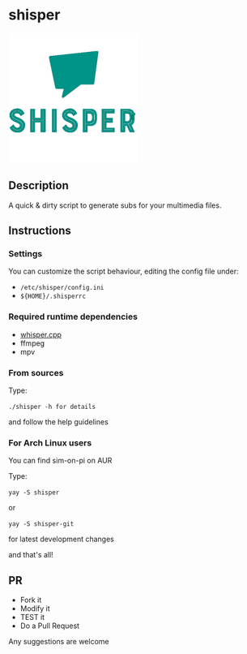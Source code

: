 # shisper

![shisper-logo](./images/logo.png)

## Description

A quick & dirty script to generate subs for your multimedia files.

## Instructions

### Settings

You can customize the script behaviour, editing the config file under:

- `/etc/shisper/config.ini`
- `${HOME}/.shisperrc`

### Required runtime dependencies

- [whisper.cpp](https://github.com/ggerganov/whisper.cpp)
- ffmpeg
- mpv

### From sources

Type:

`./shisper -h for details`

and follow the help guidelines

### For Arch Linux users

You can find sim-on-pi on AUR

Type:

`yay -S shisper`

or

`yay -S shisper-git`

for latest development changes

and that's all!

## PR

- Fork it
- Modify it
- TEST it
- Do a Pull Request

Any suggestions are welcome
